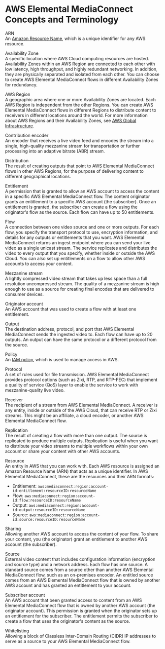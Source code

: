 # AWS Elemental MediaConnect Concepts and Terminology<a name="what-is-concepts"></a>

ARN  
An [Amazon Resource Name](https://docs.aws.amazon.com/general/latest/gr/aws-arns-and-namespaces.html), which is a unique identifier for any AWS resource\.

Availability Zone  
A specific location where AWS Cloud computing resources are hosted\. Availability Zones within an AWS Region are connected to each other with low latency, high throughput, and highly redundant networking\. In addition, they are physically separated and isolated from each other\. You can choose to create AWS Elemental MediaConnect flows in different Availability Zones for redundancy\.

AWS Region  
A geographic area where one or more Availability Zones are located\. Each AWS Region is independent from the other Regions\. You can create AWS Elemental MediaConnect flows in different Regions to distribute content to receivers in different locations around the world\. For more information about AWS Regions and their Availability Zones, see [AWS Global Infrastructure](https://aws.amazon.com/about-aws/global-infrastructure/)\.

Contribution encoder  
An encoder that receives a live video feed and encodes the stream into a single, high\-quality mezzanine stream for transportation or further processing into an adaptive bitrate \(ABR\) stream\.

Distribution  
The result of creating outputs that point to AWS Elemental MediaConnect flows in other AWS Regions, for the purpose of delivering content to different geographical locations\.

Entitlement  
A permission that is granted to allow an AWS account to access the content in a specific AWS Elemental MediaConnect flow\. The content originator grants an entitlement to a specific AWS account \(the subscriber\)\. Once an entitlement is granted, the subscriber can create a flow using the originator's flow as the source\. Each flow can have up to 50 entitlements\. 

Flow  
A connection between one video source and one or more outputs\. For each flow, you specify the transport protocol to use, encryption information, and details for any outputs or entitlements that you want\. AWS Elemental MediaConnect returns an ingest endpoint where you can send your live video as a single unicast stream\. The service replicates and distributes the video to every output that you specify, whether inside or outside the AWS Cloud\. You can also set up entitlements on a flow to allow other AWS accounts to access your content\.

Mezzanine stream  
A lightly compressed video stream that takes up less space than a full resolution uncompressed stream\. The quality of a mezzanine stream is high enough to use as a source for creating final encodes that are delivered to consumer devices\. 

Originator account  
An AWS account that was used to create a flow with at least one entitlement\.

Output  
The destination address, protocol, and port that AWS Elemental MediaConnect sends the ingested video to\. Each flow can have up to 20 outputs\. An output can have the same protocol or a different protocol from the source\.

Policy  
An [IAM policy](https://docs.aws.amazon.com/IAM/latest/UserGuide/access_policies.html), which is used to manage access in AWS\. 

Protocol  
A set of rules used for file transmission\. AWS Elemental MediaConnect provides protocol options \(such as Zixi, RTP, and RTP\-FEC\) that implement a quality of service \(QoS\) layer to enable the service to work with mezzanine\-quality live video\.

Receiver  
The recipient of a stream from AWS Elemental MediaConnect\. A receiver is any entity, inside or outside of the AWS Cloud, that can receive RTP or Zixi streams\. This might be an affiliate, a cloud encoder, or another AWS Elemental MediaConnect flow\.

Replication  
The result of creating a flow with more than one output\. The source is replicated to produce multiple outputs\. Replication is useful when you want to distribute your video streams to multiple workflows within your own account or share your content with other AWS accounts\. 

Resource  
An entity in AWS that you can work with\. Each AWS resource is assigned an Amazon Resource Name \(ARN\) that acts as a unique identifier\. In AWS Elemental MediaConnect, these are the resources and their ARN formats:   
+ Entitlement: `aws:mediaconnect:region:account-id:entitlement:resourceID:resourceName`
+ Flow: `aws:mediaconnect:region:account-id:flow:resourceID:resourceName`
+ Output: `aws:mediaconnect:region:account-id:output:resourceID:resourceName`
+ Source: `aws:mediaconnect:region:account-id:source:resourceID:resourceName`

Sharing  
Allowing another AWS account to access the content of your flow\. To share your content, you \(the originator\) grant an entitlement to another AWS account \(the subscriber\)\.

Source  
External video content that includes configuration information \(encryption and source type\) and a network address\. Each flow has one source\. A standard source comes from a source other than another AWS Elemental MediaConnect flow, such as an on\-premises encoder\. An entitled source comes from an AWS Elemental MediaConnect flow that is owned by another AWS account and has granted an entitlement to your account\.

Subscriber account  
An AWS account that been granted access to content from an AWS Elemental MediaConnect flow that is owned by another AWS account \(the originator account\)\. This permission is granted when the originator sets up an entitlement for the subscriber\. The entitlement permits the subscriber to create a flow that uses the originator's content as the source\.

Whitelisting  
Allowing a block of Classless Inter\-Domain Routing \(CIDR\) IP addresses to serve as a source to your AWS Elemental MediaConnect flow\.
